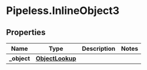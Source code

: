 # Pipeless.InlineObject3

## Properties

Name | Type | Description | Notes
------------ | ------------- | ------------- | -------------
**_object** | [**ObjectLookup**](ObjectLookup.md) |  | 


